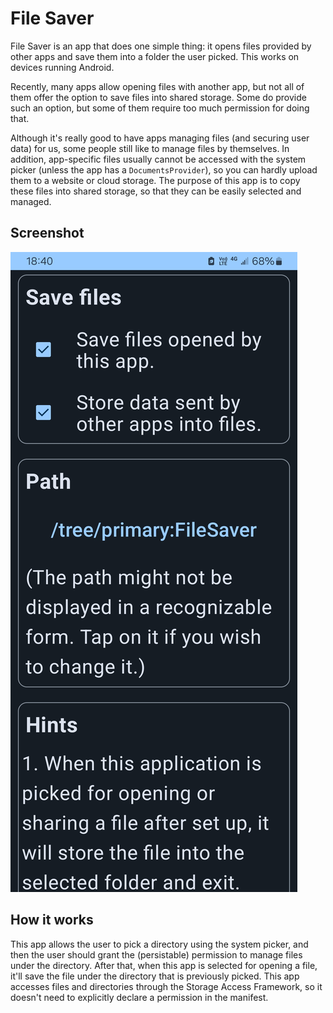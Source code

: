 # File Saver

File Saver is an app that does one simple thing: it opens files provided by other apps and save them into a folder the user picked. This works on devices running Android.

Recently, many apps allow opening files with another app, but not all of them offer the option to save files into shared storage. Some do provide such an option, but some of them require too much permission for doing that.

Although it's really good to have apps managing files (and securing user data) for us, some people still like to manage files by themselves. In addition, app-specific files usually cannot be accessed with the system picker (unless the app has a `DocumentsProvider`), so you can hardly upload them to a website or cloud storage. The purpose of this app is to copy these files into shared storage, so that they can be easily selected and managed.

## Screenshot

![](./screenshots/screenshot1.jpg)

## How it works

This app allows the user to pick a directory using the system picker, and then the user should grant the (persistable) permission to manage files under the directory. After that, when this app is selected for opening a file, it'll save the file under the directory that is previously picked. This app accesses files and directories through the Storage Access Framework, so it doesn't need to explicitly declare a permission in the manifest.